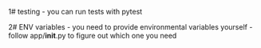 1# testing - you can run tests with pytest

2# ENV variables - you need to provide environmental variables yourself - follow app/__init__.py to figure out which one you need
    

